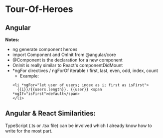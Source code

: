 # Tour-Of-Heroes

## **Angular**

**Notes:**
- ng generate component heroes
- import Component and OnInit from @angular/core
- @Component is the declaration for a new component
- OnInit is really similar to React's componentDidMount
- *ngFor directives / ngForOf iterable / first, last, even, odd, index, count
  - Example:
  ```
  <li *ngFor="let user of users; index as i; first as isFirst">
    {{i}}/{{users.length}}. {{user}} <span *ngIf="isFirst">default</span>
  </li>
  ```


## **Angular & React Similarities:**
TypeScript (.ts or .tsx file) can be involved which I already know how to write for the most part.